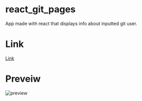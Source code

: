 # react_git_pages
App made with react that displays info about inputted git user.
# Link
[Link](https://2b0f7bbd.github.io/react_git_pages/)
# Preveiw
![preview](https://i.imgur.com/jWFshx0.png)
